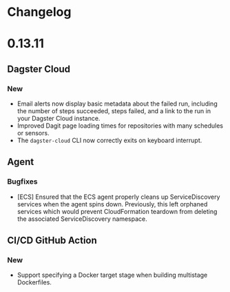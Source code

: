 # Changelog

# 0.13.11

## Dagster Cloud

### New

* Email alerts now display basic metadata about the failed run, including the number of steps succeeded, steps failed, and a link to the run in your Dagster Cloud instance.
* Improved Dagit page loading times for repositories with many schedules or sensors.
* The `dagster-cloud` CLI now correctly exits on keyboard interrupt.
## Agent

### Bugfixes

* [ECS] Ensured that the ECS agent properly cleans up ServiceDiscovery services when the agent spins down. Previously, this left orphaned services which would prevent CloudFormation teardown from deleting the associated ServiceDiscovery namespace.


## CI/CD GitHub Action

### New

* Support specifying a Docker target stage when building multistage Dockerfiles.

